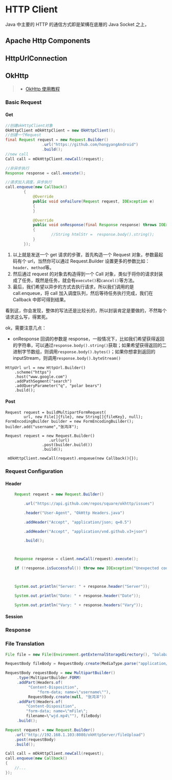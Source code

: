 # HTTP Client

Java 中主要的 HTTP 的通信方式即是架構在底層的 Java Socket 之上，

## Apache Http Components

## HttpUrlConnection

## OkHttp

> - [OkHttp 使用教程](http://blog.csdn.net/xiahao86/article/details/44753513)

### Basic Request

#### Get

```java
//创建okHttpClient对象
OkHttpClient mOkHttpClient = new OkHttpClient();
//创建一个Request
final Request request = new Request.Builder()
                .url("https://github.com/hongyangAndroid")
                .build();
//new call
Call call = mOkHttpClient.newCall(request);

//非异步执行
Response response = call.execute();

//请求加入调度，异步执行
call.enqueue(new Callback()
        {
            @Override
            public void onFailure(Request request, IOException e)
            {
            }

            @Override
            public void onResponse(final Response response) throws IOException
            {
                    //String htmlStr =  response.body().string();
            }
        });
```

1.  以上就是发送一个 get 请求的步骤，首先构造一个 Request 对象，参数最起码有个 url，当然你可以通过 Request.Builder 设置更多的参数比如：`header`、`method`等。
2.  然后通过 request 的对象去构造得到一个 Call 对象，类似于将你的请求封装成了任务，既然是任务，就会有`execute()`和`cancel()`等方法。
3.  最后，我们希望以异步的方式去执行请求，所以我们调用的是 call.enqueue，将 call 加入调度队列，然后等待任务执行完成，我们在 Callback 中即可得到结果。

看到这，你会发现，整体的写法还是比较长的，所以封装肯定是要做的，不然每个请求这么写，得累死。

ok，需要注意几点：

- onResponse 回调的参数是 response，一般情况下，比如我们希望获得返回的字符串，可以通过`response.body().string()`获取；如果希望获得返回的二进制字节数组，则调用`response.body().bytes()`；如果你想拿到返回的 inputStream，则调用`response.body().byteStream()`

```
HttpUrl url = new HttpUrl.Builder()
    .scheme("https")
    .host("www.google.com")
    .addPathSegment("search")
    .addQueryParameter("q", "polar bears")
    .build();
```

#### Post

```
Request request = buildMultipartFormRequest(
        url, new File[]{file}, new String[]{fileKey}, null);
FormEncodingBuilder builder = new FormEncodingBuilder();
builder.add("username","张鸿洋");

Request request = new Request.Builder()
                   .url(url)
                .post(builder.build())
                .build();

 mOkHttpClient.newCall(request).enqueue(new Callback(){});
```

### Request Configuration

#### Header

```java
    Request request = new Request.Builder()

        .url("https://api.github.com/repos/square/okhttp/issues")

        .header("User-Agent", "OkHttp Headers.java")

        .addHeader("Accept", "application/json; q=0.5")

        .addHeader("Accept", "application/vnd.github.v3+json")

        .build();



    Response response = client.newCall(request).execute();

    if (!response.isSuccessful()) throw new IOException("Unexpected code " + response);



    System.out.println("Server: " + response.header("Server"));

    System.out.println("Date: " + response.header("Date"));

    System.out.println("Vary: " + response.headers("Vary"));
```

#### Session

### Response

### File Translation

```java
File file = new File(Environment.getExternalStorageDirectory(), "balabala.mp4");

RequestBody fileBody = RequestBody.create(MediaType.parse("application/octet-stream"), file);

RequestBody requestBody = new MultipartBuilder()
     .type(MultipartBuilder.FORM)
     .addPart(Headers.of(
          "Content-Disposition",
              "form-data; name=\"username\""),
          RequestBody.create(null, "张鸿洋"))
     .addPart(Headers.of(
         "Content-Disposition",
         "form-data; name=\"mFile\";
         filename=\"wjd.mp4\""), fileBody)
     .build();

Request request = new Request.Builder()
    .url("http://192.168.1.103:8080/okHttpServer/fileUpload")
    .post(requestBody)
    .build();

Call call = mOkHttpClient.newCall(request);
call.enqueue(new Callback()
{
    //...
});
```

